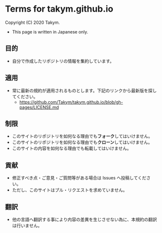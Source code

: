 # Terms for takym.github.io
Copyright (C) 2020 Takym.

* This page is written in Japanese only.

## 目的
* 自分で作成したリポジトリの情報を集約しています。

## 適用
* 常に最新の規約が適用されるものとします。下記のリンクから最新版を探してください。
	* <https://github.com/Takym/takym.github.io/blob/gh-pages/LICENSE.md>

## 制限
* このサイトのリポジトリを如何なる理由でも**フォーク**してはいけません。
* このサイトのリポジトリを如何なる理由でも**クローン**してはいけません。
* このサイトの内容を如何なる理由でも転載してはいけません。

## 貢献
* 修正すべき点・ご意見・ご質問等がある場合は Issues へ投稿してください。
* ただし、このサイトはプル・リクエストを求めていません。

## 翻訳
* 他の言語へ翻訳する事により内容の差異を生じさせない為に、本規約の翻訳は行いません。
